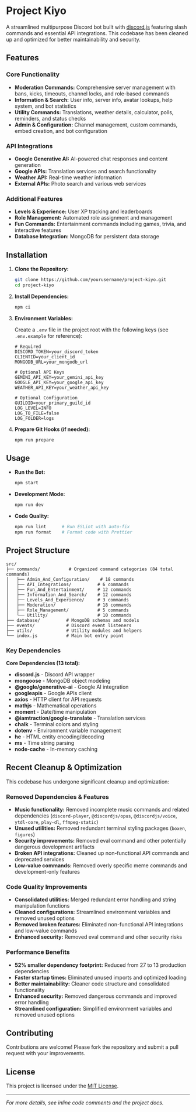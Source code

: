 # Project Kiyo

A streamlined multipurpose Discord bot built with [discord.js](https://discord.js.org/) featuring slash commands and essential API integrations. This codebase has been cleaned up and optimized for better maintainability and security.

## Features

### Core Functionality

-   **Moderation Commands:** Comprehensive server management with bans, kicks, timeouts, channel locks, and role-based commands
-   **Information & Search:** User info, server info, avatar lookups, help system, and bot statistics
-   **Utility Commands:** Translations, weather details, calculator, polls, reminders, and status checks
-   **Admin & Configuration:** Channel management, custom commands, embed creation, and bot configuration

### API Integrations

-   **Google Generative AI:** AI-powered chat responses and content generation
-   **Google APIs:** Translation services and search functionality
-   **Weather API:** Real-time weather information
-   **External APIs:** Photo search and various web services

### Additional Features

-   **Levels & Experience:** User XP tracking and leaderboards
-   **Role Management:** Automated role assignment and management
-   **Fun Commands:** Entertainment commands including games, trivia, and interactive features
-   **Database Integration:** MongoDB for persistent data storage

## Installation

1. **Clone the Repository:**

    ```bash
    git clone https://github.com/yourusername/project-kiyo.git
    cd project-kiyo
    ```

2. **Install Dependencies:**
    ```bash
    npm ci
    ```
3. **Environment Variables:**

    Create a `.env` file in the project root with the following keys (see `.env.example` for reference):

    ```
    # Required
    DISCORD_TOKEN=your_discord_token
    CLIENTID=your_client_id
    MONGODB_URL=your_mongodb_url

    # Optional API Keys
    GEMINI_API_KEY=your_gemini_api_key
    GOOGLE_API_KEY=your_google_api_key
    WEATHER_API_KEY=your_weather_api_key

    # Optional Configuration
    GUILDID=your_primary_guild_id
    LOG_LEVEL=INFO
    LOG_TO_FILE=false
    LOG_FOLDER=logs
    ```

4. **Prepare Git Hooks (if needed):**
    ```bash
    npm run prepare
    ```

## Usage

-   **Run the Bot:**

    ```bash
    npm start
    ```

-   **Development Mode:**

    ```bash
    npm run dev
    ```

-   **Code Quality:**
    ```bash
    npm run lint      # Run ESLint with auto-fix
    npm run format    # Format code with Prettier
    ```

## Project Structure

```
src/
├── commands/           # Organized command categories (84 total commands)
│   ├── Admin_And_Configuration/    # 18 commands
│   ├── API_Integrations/          # 6 commands
│   ├── Fun_And_Entertainment/     # 12 commands
│   ├── Information_And_Search/    # 12 commands
│   ├── Levels_And_Experience/     # 3 commands
│   ├── Moderation/                # 18 commands
│   ├── Role_Management/           # 5 commands
│   └── Utility/                   # 10 commands
├── database/          # MongoDB schemas and models
├── events/            # Discord event listeners
├── utils/             # Utility modules and helpers
└── index.js           # Main bot entry point
```

### Key Dependencies

**Core Dependencies (13 total):**

-   **discord.js** - Discord API wrapper
-   **mongoose** - MongoDB object modeling
-   **@google/generative-ai** - Google AI integration
-   **googleapis** - Google APIs client
-   **axios** - HTTP client for API requests
-   **mathjs** - Mathematical operations
-   **moment** - Date/time manipulation
-   **@iamtraction/google-translate** - Translation services
-   **chalk** - Terminal colors and styling
-   **dotenv** - Environment variable management
-   **he** - HTML entity encoding/decoding
-   **ms** - Time string parsing
-   **node-cache** - In-memory caching

## Recent Cleanup & Optimization

This codebase has undergone significant cleanup and optimization:

### Removed Dependencies & Features

-   **Music functionality:** Removed incomplete music commands and related dependencies (`discord-player`, `@discordjs/opus`, `@discordjs/voice`, `ytdl-core`, `play-dl`, `ffmpeg-static`)
-   **Unused utilities:** Removed redundant terminal styling packages (`boxen`, `figures`)
-   **Security improvements:** Removed eval command and other potentially dangerous development artifacts
-   **Broken API integrations:** Cleaned up non-functional API commands and deprecated services
-   **Low-value commands:** Removed overly specific meme commands and development-only features

### Code Quality Improvements

-   **Consolidated utilities:** Merged redundant error handling and string manipulation functions
-   **Cleaned configurations:** Streamlined environment variables and removed unused options
-   **Removed broken features:** Eliminated non-functional API integrations and low-value commands
-   **Enhanced security:** Removed eval command and other security risks

### Performance Benefits

-   **52% smaller dependency footprint:** Reduced from 27 to 13 production dependencies
-   **Faster startup times:** Eliminated unused imports and optimized loading
-   **Better maintainability:** Cleaner code structure and consolidated functionality
-   **Enhanced security:** Removed dangerous commands and improved error handling
-   **Streamlined configuration:** Simplified environment variables and removed unused options

## Contributing

Contributions are welcome! Please fork the repository and submit a pull request with your improvements.

## License

This project is licensed under the [MIT License](./LICENSE).

---

_For more details, see inline code comments and the project docs._
